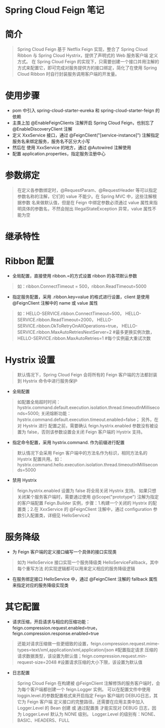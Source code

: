 # Spring Cloud Feign 笔记

# 简介
> Spring Cloud Feign 基于 Netflix Feign 实现，整合了 Spring Cloud Ribbon 与 Spring Cloud Hystrix，提供了声明式的 Web 服务客户端
定义方式。  在 Spring Cloud Feign 的实现下，只需要创建一个接口并用注解的方式来配置它，即可完成对服务提供方的接口绑定，简化了在使用
Spring Cloud Ribbon 时自行封装服务调用客户端的开发量。

# 使用步骤
* pom 中引入 spring-cloud-starter-eureka 和 spring-cloud-starter-feign 的依赖
* 主类上加 @EnableFeignClients 注解开启 Spring Cloud Feign，也别忘了 @EnableDiscoveryClient 注解
* 定义 XxxService 接口，通过 @FeignClient("[service-instance]") 注解指定服务名来绑定服务，服务名不区分大小写
* 然后在 使用 XxxService 的地方，通过 @Autowired 注解使用
* 配置 application.properties，指定服务注册中心

# 参数绑定
> 在定义各参数绑定时，@RequestParam、@RequestHeader 等可以指定参数名称的注解，它们的 value 不能少。在 Spring MVC 中，这些注解根据参数
名来做默认值，但是在 Feign 中绑定参数必须通过 value 属性来指明具体的参数名，不然会抛出 IllegalStateException 异常，value 属性不能为空

# 继承特性

# Ribbon 配置
* 全局配置，直接使用 ribbon.<key>=<value>的方式设置 ribbon 的各项默认参数
> 如：ribbon.ConnectTimeout = 500，ribbon.ReadTimeout=5000
* 指定服务配置，采用 <client>.ribbon.key=value 的格式进行设置，client 是使用 @FeignClient 注解中的 name 或 value 属性
> 如：HELLO-SERVICE.ribbon.ConnectTimeout=500，
HELLO-SERVICE.ribbon.ReadTimeout=2000，
HELLO-SERVICE.ribbon.OkToRetryOnAllOperations=true，
HELLO-SERVICE.ribbon.MaxAutoRetriesNextServer=2 #最多更换实例次数，
HELLO-SERVICE.ribbon.MaxAutoRetries=1 #每个实例最大重试次数

# Hystrix 设置
> 默认情况下，Spring Cloud Feign 会将所有的 Feign 客户端的方法都封装到 Hystrix 命令中进行服务保护
* 全局配置
> 如配置全局超时时间：hystrix.command.default.execution.isolation.thread.timeoutInMilliseconds=5000;
关闭熔断功能：hystrix.command.default.execution.timeout.enabled=false；
另外，在对 Hystrix 进行
配置之前，需要确认 feign.hystrix.enabled 参数没有被设置为 false，否则该参数设置会关闭 Feign 客户端的 Hystrix 支持。

* 指定命令配置，采用 hystrix.command.<commandKey> 作为前缀进行配置
> <commandKey>默认情况下会采用 Feign 客户端中的方法名作为标识，相同方法名的 Hystrix 配置共用。如：
hystrix.command.hello.execution.isolation.thread.timeoutInMilliseconds=5000

* 禁用 Hystrix
> feign.hystrix.enabled 设置为 false 将全局关闭 Hystrix 支持。
> 如果只想关闭某个服务客户端时，需要通过使用 @Scope("prototype") 注解为指定的客户端配置 Feign.Builder 实例，步骤：1.构建一个关闭的
Hystrix 的配置类；2.在 XxxService 的 @FeignClient 注解中，通过 configuration 参数引入配置类，详细见 HelloService2

# 服务降级
* 为 Feign 客户端的定义接口编写一个具体的接口实现类
> 如为 HelloService 接口实现一个服务降级类 HelloServiceFallback，其中每个重写方法
的实现逻辑都可以用来定义相应的服务降级逻辑
* 在服务绑定接口 HelloService 中，通过 @FeignClient 注解的 fallback 属性来指定对应的服务降级实现类

# 其它配置
* 请求压缩，开启请求与相应的压缩功能：feign.compression.request.enabled=true，feign.compression.response.enabled=true
> 还能对请求压缩做一些更细致的设置，feign.compression.request.mime-types=text/xml,application/xml,application/json #配置指定请求
压缩的请求数据类型，该设置为默认值；feign.compression.request.min-request-size=2048 #设置请求压缩的大小下限，该设置为默认值
* 日志配置
> Spring Cloud Feign 在构建被 @FeignClient 注解修饰的服务客户端时，会为每个客户端都创建一个 feign.Logger 实例。
> 可以在配置文件中使用 loggin.level.<FeignClient>的参数配置格式来开启指定 Feign 客户端的 DEBUG日志，其它<FeignClient>为 Feign 客户端
定义接口的完整路径。还需要在应用主类中加入 Logger.Level 的 Bean 创建 或 通过配置类 才能实现对 DEBUG 日志，因为 Logger.Level 默认为 NONE
级别。
> Logger.Level 的级别有：NONE、BASIC、HEADERS、FULL


